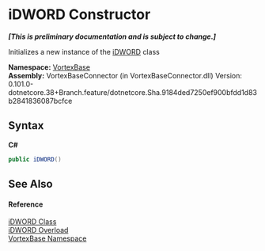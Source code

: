 # iDWORD Constructor 
 _**\[This is preliminary documentation and is subject to change.\]**_

Initializes a new instance of the <a href="T_VortexBase_iDWORD.md">iDWORD</a> class

**Namespace:**&nbsp;<a href="N_VortexBase.md">VortexBase</a><br />**Assembly:**&nbsp;VortexBaseConnector (in VortexBaseConnector.dll) Version: 0.101.0-dotnetcore.38+Branch.feature/dotnetcore.Sha.9184ded7250ef900bfdd1d83b2841836087bcfce

## Syntax

**C#**<br />
``` C#
public iDWORD()
```


## See Also


#### Reference
<a href="T_VortexBase_iDWORD.md">iDWORD Class</a><br /><a href="Overload_VortexBase_iDWORD__ctor.md">iDWORD Overload</a><br /><a href="N_VortexBase.md">VortexBase Namespace</a><br />